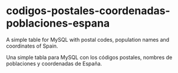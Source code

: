 # codigos-postales-coordenadas-poblaciones-espana

A simple table for MySQL with postal codes, population names and coordinates of Spain.

Una simple tabla para MySQL con los códigos postales, nombres de poblaciones y coordenadas de España.


